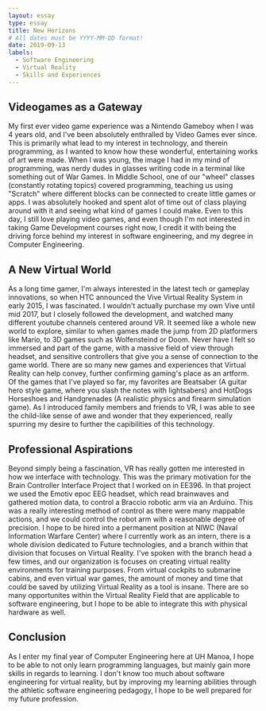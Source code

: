 ```yaml
---
layout: essay
type: essay
title: New Horizons
# All dates must be YYYY-MM-DD format!
date: 2019-09-13
labels:
  - Software Engineering
  - Virtual Reality
  - Skills and Experiences
---
```


## Videogames as a Gateway
My first ever video game experience was a Nintendo Gameboy when I was 4 years old, and I've been absolutely enthralled by Video Games ever since. This is primarily what lead to my interest in technology, and therein programming, as I wanted to know how these wonderful, entertaining works of art were made. When I was young, the image I had in my mind of programming, was nerdy dudes in glasses writing code in a terminal like something out of War Games. In Middle School, one of our "wheel" classes (constantly rotating topics) covered programming, teaching us using "Scratch" where different blocks can be connected to create little games or apps. I was absolutely hooked and spent alot of time out of class playing around with it and seeing what kind of games I could make. Even to this day, I still love playing video games, and even though I'm not interested in taking Game Development courses right now, I credit it with being the driving force behind my interest in software engineering, and my degree in Computer Engineering. 

## A New Virtual World
As a long time gamer, I'm always interested in the latest tech or gameplay innovations, so when HTC announced the Vive Virtual Reality System in early 2015, I was fascinated. I wouldn't actually purchase my own Vive until mid 2017, but I closely followed the development, and watched many different youtube channels centered around VR. It seemed like a whole new world to explore, similar to when games made the jump from 2D platformers like Mario, to 3D games such as Wolfensteind or Doom. Never have I felt so immersed and part of the game, with a massive field of view through headset, and sensitive controllers that give you a sense of connection to the game world. There are so many new games and experiences that Virtual Reality can help convey, further confirming gaming's place as an artform. Of the games that I've played so far, my favorites are Beatsaber (A guitar hero style game, where you slash the notes with lightsabers) and HotDogs Horseshoes and Handgrenades (A realistic physics and firearm simulation game). As I introduced family members and friends to VR, I was able to see the child-like sense of awe and wonder that they experienced, really spurring my desire to further the capibilities of this technology.

## Professional Aspirations
Beyond simply being a fascination, VR has really gotten me interested in how we interface with technology. This was the primary motivation for the Brain Controller Interface Project that I worked on in EE396. In that project we used the Emotiv epoc EEG headset, which read brainwaves and gathered motion data, to control a Braccio robotic arm via an Arduino. This was a really interesting method of control as there were many mappable actions, and we could control the robot arm with a reasonable degree of precision. I hope to be hired into a permanent position at NIWC (Naval Information Warfare Center) where I currently work as an intern, there is a whole division dedicated to Future technologies, and a branch within that division that focuses on Virtual Reality. I've spoken with the branch head a few times, and our organization is focuses on creating virtual reality environments for training purposes. From virtual cockpits to submarine cabins, and even virtual war games, the amount of money and time that could be saved by utilizing Virtual Reality as a tool is insane. There are so many opportunites within the Virtual Reality Field that are applicable to software engineering, but I hope to be able to integrate this with physical hardware as well.

## Conclusion
As I enter my final year of Computer Engineering here at UH Manoa, I hope to be able to not only learn programming languages, but mainly gain more skills in regards to learning. I don't know too much about software engineering for virtual reality, but by improving my learning abilities through the athletic software engineering pedagogy, I hope to be well prepared for my future profession.
